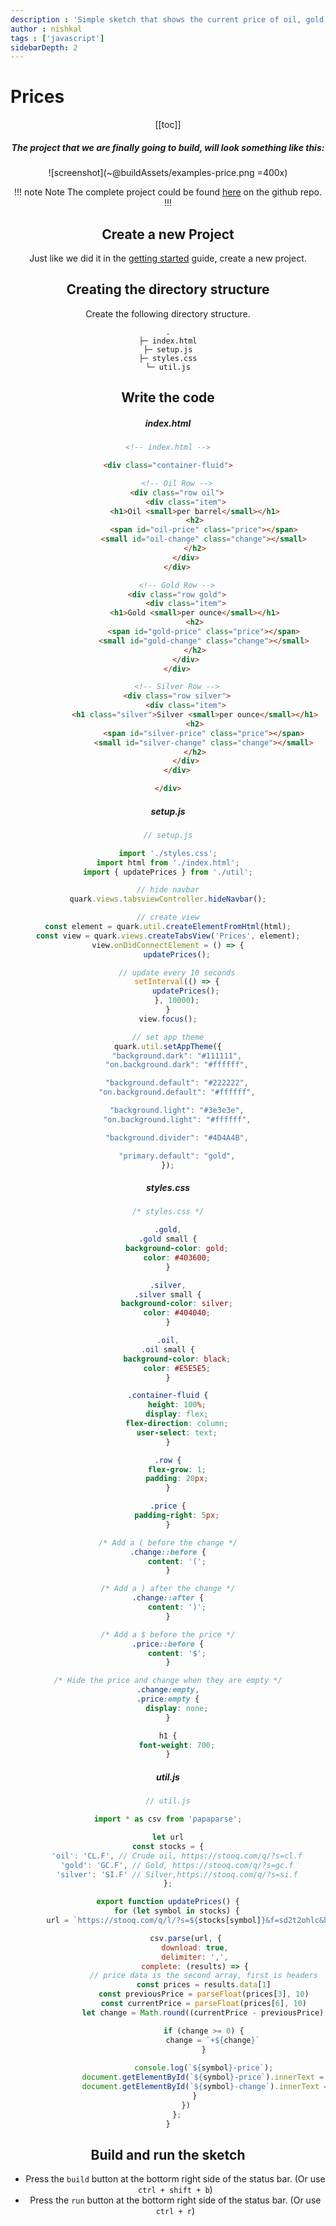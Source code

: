 ```yaml
---
description : 'Simple sketch that shows the current price of oil, gold, and silver using the STOOQ API.'
author : nishkal
tags : ['javascript']
sidebarDepth: 2
---
```


# Prices

<Header />

[[toc]]

##### The project that we are finally going to build, will look something like this:

![screenshot](~@buildAssets/examples-price.png =400x)

!!! note Note
The complete project could be found [here](https://github.com/Nishkalkashyap/Quark-samples/tree/master/examples/prices) on the github repo.
!!!

## Create a new Project
Just like we did it in the [getting started](/guide/getting-started.md) guide, create a new project.

## Creating the directory structure
Create the following directory structure.
```
.
├─ index.html
├─ setup.js
├─ styles.css
└─ util.js
```

## Write the code

##### index.html
```html
<!-- index.html -->

<div class="container-fluid">

	<!-- Oil Row -->
	<div class="row oil">
		<div class="item">
			<h1>Oil <small>per barrel</small></h1>
			<h2>
				<span id="oil-price" class="price"></span>
				<small id="oil-change" class="change"></small>
			</h2>
		</div>
	</div>

	<!-- Gold Row -->
	<div class="row gold">
		<div class="item">
			<h1>Gold <small>per ounce</small></h1>
			<h2>
				<span id="gold-price" class="price"></span>
				<small id="gold-change" class="change"></small>
			</h2>
		</div>
	</div>

	<!-- Silver Row -->
	<div class="row silver">
		<div class="item">
			<h1 class="silver">Silver <small>per ounce</small></h1>
			<h2>
				<span id="silver-price" class="price"></span>
				<small id="silver-change" class="change"></small>
			</h2>
		</div>
	</div>

</div>
```
##### setup.js
```js
// setup.js

import './styles.css';
import html from './index.html';
import { updatePrices } from './util';

// hide navbar
quark.views.tabsviewController.hideNavbar();

// create view
const element = quark.util.createElementFromHtml(html);
const view = quark.views.createTabsView('Prices', element);
view.onDidConnectElement = () => {
    updatePrices();

    // update every 10 seconds
    setInterval(() => {
        updatePrices();
    }, 10000);
}
view.focus();

// set app theme
quark.util.setAppTheme({
    "background.dark": "#111111",
    "on.background.dark": "#ffffff",

    "background.default": "#222222",
    "on.background.default": "#ffffff",

    "background.light": "#3e3e3e",
    "on.background.light": "#ffffff",

    "background.divider": "#4D4A4B",

    "primary.default": "gold",
});
```

##### styles.css
```css
/* styles.css */

.gold,
.gold small {
    background-color: gold;
    color: #403600;
}

.silver,
.silver small {
    background-color: silver;
    color: #404040;
}

.oil,
.oil small {
    background-color: black;
    color: #E5E5E5;
}

.container-fluid {
    height: 100%;
    display: flex;
    flex-direction: column;
    user-select: text;
}

.row {
    flex-grow: 1;
    padding: 20px;
}

.price {
    padding-right: 5px;
}

/* Add a ( before the change */
.change::before {
    content: '(';
}

/* Add a ) after the change */
.change::after {
    content: ')';
}

/* Add a $ before the price */
.price::before {
    content: '$';
}

/* Hide the price and change when they are empty */
.change:empty,
.price:empty {
    display: none;
}

h1 {
    font-weight: 700;
}
```

##### util.js
```js
// util.js

import * as csv from 'papaparse';

let url
const stocks = {
    'oil': 'CL.F', // Crude oil, https://stooq.com/q/?s=cl.f
    'gold': 'GC.F', // Gold, https://stooq.com/q/?s=gc.f
    'silver': 'SI.F' // Silver,https://stooq.com/q/?s=si.f
};

export function updatePrices() {
    for (let symbol in stocks) {
        url = `https://stooq.com/q/l/?s=${stocks[symbol]}&f=sd2t2ohlc&h&e=csv`

        csv.parse(url, {
            download: true,
            delimiter: ',',
            complete: (results) => {
                // price data is the second array, first is headers
                const prices = results.data[1]
                const previousPrice = parseFloat(prices[3], 10)
                const currentPrice = parseFloat(prices[6], 10)
                let change = Math.round((currentPrice - previousPrice) * 100) / 100

                if (change >= 0) {
                    change = `+${change}`
                }
                
                console.log(`${symbol}-price`);
                document.getElementById(`${symbol}-price`).innerText = (currentPrice.toLocaleString());
                document.getElementById(`${symbol}-change`).innerText = (change)
            }
        })
    };
}
```

## Build and run the sketch
* Press the `build` button at the bottorm right side of the status bar. (Or use `ctrl + shift + b`)
* Press the `run` button at the bottorm right side of the status bar. (Or use `ctrl + r`)